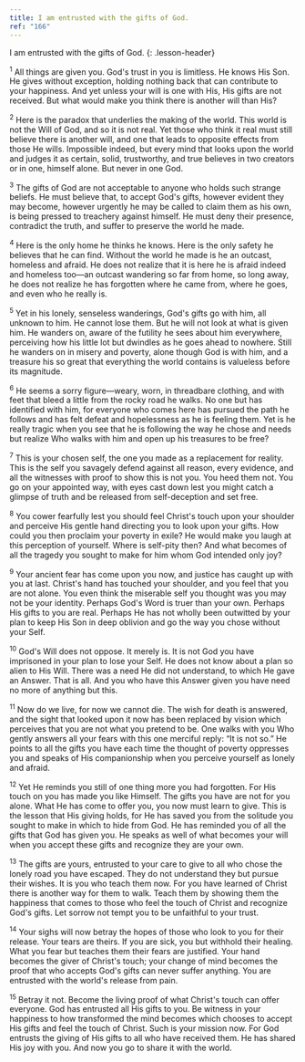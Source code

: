 ```yaml
---
title: I am entrusted with the gifts of God.
ref: "166"
---
```


I am entrusted with the gifts of God.
{: .lesson-header}

<sup>1</sup> All things are given you. God's trust in you is limitless.
He knows His Son. He gives without exception, holding nothing back that
can contribute to your happiness. And yet unless your will is one with
His, His gifts are not received. But what would make you think there is
another will than His?

<sup>2</sup> Here is the paradox that underlies the making of the world.
This world is not the Will of God, and so it is not real. Yet those who
think it real must still believe there is another will, and one that
leads to opposite effects from those He wills. Impossible indeed, but
every mind that looks upon the world and judges it as certain, solid,
trustworthy, and true believes in two creators or in one, himself alone.
But never in one God.

<sup>3</sup> The gifts of God are not acceptable to anyone who holds
such strange beliefs. He must believe that, to accept God's gifts,
however evident they may become, however urgently he may be called to
claim them as his own, is being pressed to treachery against himself. He
must deny their presence, contradict the truth, and suffer to preserve
the world he made.

<sup>4</sup> Here is the only home he thinks he knows. Here is the only
safety he believes that he can find. Without the world he made is he an
outcast, homeless and afraid. He does not realize that it is here he is
afraid indeed and homeless too—an outcast wandering so far from home, so
long away, he does not realize he has forgotten where he came from,
where he goes, and even who he really is.

<sup>5</sup> Yet in his lonely, senseless wanderings, God's gifts go
with him, all unknown to him. He cannot lose them. But he will not look
at what is given him. He wanders on, aware of the futility he sees about
him everywhere, perceiving how his little lot but dwindles as he goes
ahead to nowhere. Still he wanders on in misery and poverty, alone
though God is with him, and a treasure his so great that everything the
world contains is valueless before its magnitude.

<sup>6</sup> He seems a sorry figure—weary, worn, in threadbare
clothing, and with feet that bleed a little from the rocky road he
walks. No one but has identified with him, for everyone who comes here
has pursued the path he follows and has felt defeat and hopelessness as
he is feeling them. Yet is he really tragic when you see that he is
following the way he chose and needs but realize Who walks with him and
open up his treasures to be free?

<sup>7</sup> This is your chosen self, the one you made as a replacement
for reality. This is the self you savagely defend against all reason,
every evidence, and all the witnesses with proof to show this is not
you. You heed them not. You go on your appointed way, with eyes cast
down lest you might catch a glimpse of truth and be released from
self-deception and set free.

<sup>8</sup> You cower fearfully lest you should feel Christ's touch
upon your shoulder and perceive His gentle hand directing you to look
upon your gifts. How could you then proclaim your poverty in exile? He
would make you laugh at this perception of yourself. Where is self-pity
then? And what becomes of all the tragedy you sought to make for him
whom God intended only joy?

<sup>9</sup> Your ancient fear has come upon you now, and justice has
caught up with you at last. Christ's hand has touched your shoulder, and
you feel that you are not alone. You even think the miserable self you
thought was you may not be your identity. Perhaps God's Word is truer
than your own. Perhaps His gifts to you are real. Perhaps He has not
wholly been outwitted by your plan to keep His Son in deep oblivion and
go the way you chose without your Self.

<sup>10</sup> God's Will does not oppose. It merely is. It is not God
you have imprisoned in your plan to lose your Self. He does not know
about a plan so alien to His Will. There was a need He did not
understand, to which He gave an Answer. That is all. And you who have
this Answer given you have need no more of anything but this.

<sup>11</sup> Now do we live, for now we cannot die. The wish for death
is answered, and the sight that looked upon it now has been replaced by
vision which perceives that you are not what you pretend to be. One
walks with you Who gently answers all your fears with this one merciful
reply: “It is not so.” He points to all the gifts you have each time the
thought of poverty oppresses you and speaks of His companionship when
you perceive yourself as lonely and afraid.

<sup>12</sup> Yet He reminds you still of one thing more you had
forgotten. For His touch on you has made you like Himself. The gifts you
have are not for you alone. What He has come to offer you, you now must
learn to give. This is the lesson that His giving holds, for He has
saved you from the solitude you sought to make in which to hide from
God. He has reminded you of all the gifts that God has given you. He
speaks as well of what becomes your will when you accept these gifts and
recognize they are your own.

<sup>13</sup> The gifts are yours, entrusted to your care to give to all
who chose the lonely road you have escaped. They do not understand they
but pursue their wishes. It is you who teach them now. For you have
learned of Christ there is another way for them to walk. Teach them by
showing them the happiness that comes to those who feel the touch of
Christ and recognize God's gifts. Let sorrow not tempt you to be
unfaithful to your trust.

<sup>14</sup> Your sighs will now betray the hopes of those who look to
you for their release. Your tears are theirs. If you are sick, you but
withhold their healing. What you fear but teaches them their fears are
justified. Your hand becomes the giver of Christ's touch; your change of
mind becomes the proof that who accepts God's gifts can never suffer
anything. You are entrusted with the world's release from pain.

<sup>15</sup> Betray it not. Become the living proof of what Christ's
touch can offer everyone. God has entrusted all His gifts to you. Be
witness in your happiness to how transformed the mind becomes which
chooses to accept His gifts and feel the touch of Christ. Such is your
mission now. For God entrusts the giving of His gifts to all who have
received them. He has shared His joy with you. And now you go to share
it with the world.

